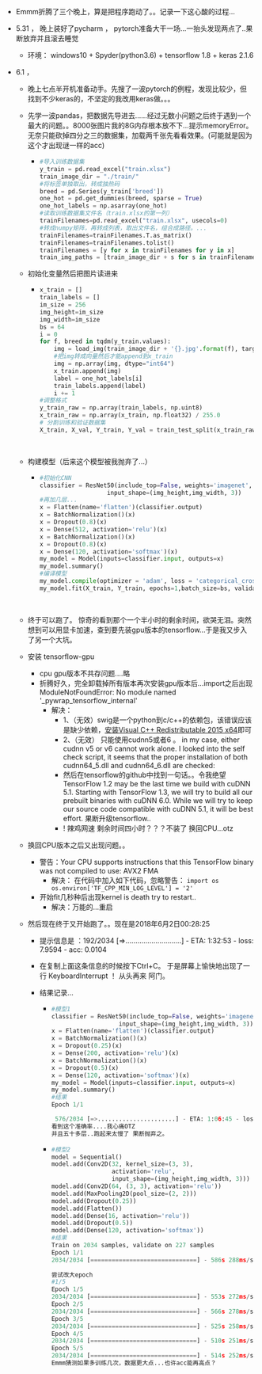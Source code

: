 

- Emmm折腾了三个晚上，算是把程序跑动了。。记录一下这心酸的过程...



- 5.31 ， 晚上装好了pycharm ， pytorch准备大干一场...一抬头发现两点了..果断放弃并且滚去睡觉


  - 环境： windows10 + Spyder(python3.6) + tensorflow 1.8 + keras 2.1.6 

- 6.1 ， 
  - 晚上七点半开机准备动手。先搜了一波pytorch的例程，发现比较少，但找到不少keras的，不坚定的我改用keras做。。。

  - 先学一波pandas，把数据先导进去……经过无数小问题之后终于遇到一个最大的问题。。8000张图片我的8G内存根本放不下...提示memoryError。无奈只能砍掉四分之三的数据集，加载两千张先看看效果。(可能就是因为这个才出现谜一样的acc)

    - ```python
      #导入训练数据集
      y_train = pd.read_excel("train.xlsx")
      train_image_dir = "./train/"
      #将标签单独取出，转成独热码
      breed = pd.Series(y_train['breed'])
      one_hot = pd.get_dummies(breed, sparse = True)
      one_hot_labels = np.asarray(one_hot)
      #读取训练数据集文件名（train.xlsx的第一列）
      trainFilenames=pd.read_excel("train.xlsx", usecols=0)
      #转成numpy矩阵，再转成列表，取出文件名，组合成路径。...
      trainFilenames=trainFilenames.T.as_matrix()
      trainFilenames=trainFilenames.tolist()
      trainFilenames = [y for x in trainFilenames for y in x]
      train_img_paths = [train_image_dir + s for s in trainFilenames]
      ```

  - 初始化变量然后把图片读进来

    - ```python
      x_train = []
      train_labels = []
      im_size = 256
      img_height=im_size
      img_width=im_size
      bs = 64
      i = 0 
      for f, breed in tqdm(y_train.values):
          img = load_img(train_image_dir + '{}.jpg'.format(f), target_size=(img_height, img_width))
          #把img转成向量然后才能append到x_train
          img = np.array(img, dtype="int64")
          x_train.append(img) 
          label = one_hot_labels[i]
          train_labels.append(label)
          i += 1
      #调整格式
      y_train_raw = np.array(train_labels, np.uint8)
      x_train_raw = np.array(x_train, np.float32) / 255.0
      # 分割训练和验证数据集
      X_train, X_val, Y_train, Y_val = train_test_split(x_train_raw, y_train_raw, test_size=0.1, random_state=0)
      ```

      ​

  - 构建模型（后来这个模型被我抛弃了...）

    - ```python
      #初始化CNN
      classifier = ResNet50(include_top=False, weights='imagenet', 
                         input_shape=(img_height,img_width, 3))
      #再加几层... 
      x = Flatten(name='flatten')(classifier.output)
      x = BatchNormalization()(x)
      x = Dropout(0.8)(x)
      x = Dense(512, activation='relu')(x)
      x = BatchNormalization()(x)
      x = Dropout(0.8)(x)
      x = Dense(120, activation='softmax')(x)
      my_model = Model(inputs=classifier.input, outputs=x)
      my_model.summary()
      #编译模型
      my_model.compile(optimizer = 'adam', loss = 'categorical_crossentropy', metrics = ['accuracy'])
      my_model.fit(X_train, Y_train, epochs=1,batch_size=bs, validation_data=(X_val, Y_val), verbose=1)
      ```

      ​

  - 终于可以跑了。 惊奇的看到那个一个半小时的剩余时间，欲哭无泪。突然想到可以用显卡加速，查到要先装gpu版本的tensorflow...于是我又步入了另一个大坑。

  - 安装 tensorflow-gpu 

    - cpu gpu版本不共存问题....略
    - 折腾好久，完全卸载掉所有版本再次安装gpu版本后...import之后出现 ModuleNotFoundError: No module named '_pywrap_tensorflow_internal'
      - 解决：
        - 1、（无效）swig是一个python到c/c++的依赖包，该错误应该是缺少依赖，[安装Visual C++ Redistributable 2015 x64](https://www.microsoft.com/en-us/download/details.aspx?id=53587)即可  
        - 2、（无效） 只能使用cudnn5或者6 。 in my case, either cudnn v5 or v6 cannot work alone. I looked into the self check script, it seems that the proper installation of both cudnn64_5.dll and cudnn64_6.dll are checked:
        - 然后在tensorflow的github中找到一句话。。令我绝望 TensorFlow 1.2 may be the last time we build with cuDNN 5.1. Starting with TensorFlow 1.3, we will try to build all our prebuilt binaries with cuDNN 6.0. While we will try to keep our source code compatible with cuDNN 5.1, it will be best effort. 果断升级tensorflow..
        - ! 辣鸡网速 剩余时间四小时？？？不装了 换回CPU...otz

  - 换回CPU版本之后又出现问题。。
    - 警告：Your CPU supports instructions that this TensorFlow binary was not compiled to use: AVX2 FMA
      - 解决： 在代码中加入如下代码，忽略警告： 
        `import os os.environ['TF_CPP_MIN_LOG_LEVEL'] = '2'` 
    - 开始fit几秒种后出现kernel is death try to restart..
      - 解决：万能的...重启

  - 然后现在终于又开始跑了。。现在是2018年6月2日00:28:25

    - 提示信息是 ：192/2034 [=>............................] - ETA: 1:32:53 - loss: 7.9594 - acc: 0.0104

    - 在复制上面这条信息的时候按下Ctrl+C。 于是屏幕上愉快地出现了一行 KeyboardInterrupt ！ 从头再来 阿门。

    - 结果记录...

      - ```python
        #模型1
        classifier = ResNet50(include_top=False, weights='imagenet',
                           input_shape=(img_height,img_width, 3))
        x = Flatten(name='flatten')(classifier.output)
        x = BatchNormalization()(x)
        x = Dropout(0.25)(x)
        x = Dense(200, activation='relu')(x)
        x = BatchNormalization()(x)
        x = Dropout(0.5)(x)
        x = Dense(120, activation='softmax')(x)
        my_model = Model(inputs=classifier.input, outputs=x)
        my_model.summary()
        #结果
        Epoch 1/1

         576/2034 [=>......................] - ETA: 1:06:45 - loss: 7.0753 - acc: 0.0052e+00 128/2034 [>.............................] - ETA: 1:24:51 - loss: 7.8598 - acc: 0.0078     256/2034 [>...........................] - ETA: 1:20:23 - loss: 7.6903 - acc: 0.0039 320/2034 [===>..........................] - ETA: 1:18:19 - loss: 7.5847 - acc: 0.0031
        看到这个准确率....我心痛OTZ
        并且五十多层..跑起来太慢了 果断抛弃之。
        ```

      - ```python
        #模型2
        model = Sequential()
        model.add(Conv2D(32, kernel_size=(3, 3),
                         activation='relu',
                         input_shape=(img_height,img_width, 3)))
        model.add(Conv2D(64, (3, 3), activation='relu'))
        model.add(MaxPooling2D(pool_size=(2, 2)))
        model.add(Dropout(0.25))
        model.add(Flatten())
        model.add(Dense(16, activation='relu'))
        model.add(Dropout(0.5))
        model.add(Dense(120, activation='softmax'))
        #结果
        Train on 2034 samples, validate on 227 samples
        Epoch 1/1
        2034/2034 [==============================] - 586s 288ms/step - loss: 5.1992 - acc: 0.0118 - val_loss: 4.7867 - val_acc: 0.0088
         
        尝试改大epoch
        #1/5
        Epoch 1/5
        2034/2034 [==============================] - 553s 272ms/step - loss: 4.7846 - acc: 0.0098 - val_loss: 4.7858 - val_acc: 0.0088...] - ETA: 4:28 - loss: 4.7849 - acc: 0.0088
        Epoch 2/5
        2034/2034 [==============================] - 566s 278ms/step - loss: 4.7823 - acc: 0.0093 - val_loss: 4.7850 - val_acc: 0.0088...] - ETA: 7:17 - loss: 4.7835 - acc: 0.0059
        Epoch 3/5
        2034/2034 [==============================] - 525s 258ms/step - loss: 4.7801 - acc: 0.0093 - val_loss: 4.7844 - val_acc: 0.0088
        Epoch 4/5
        2034/2034 [==============================] - 510s 251ms/step - loss: 4.7781 - acc: 0.0103 - val_loss: 4.7838 - val_acc: 0.0044
        Epoch 5/5
        2034/2034 [==============================] - 514s 252ms/step - loss: 4.7763 - acc: 0.0133 - val_loss: 4.7833 - val_acc: 0.0044..] - ETA: 7:00 - loss: 4.7712 - acc: 0.0187
        Emmm猜测如果多训练几次，数据更大点...也许acc能再高点？
        ```

